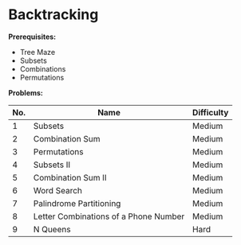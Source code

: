 # Backtracking

**Prerequisites:**

- Tree Maze
- Subsets
- Combinations
- Permutations

**Problems:**

| No. | Name                                  | Difficulty |
| --- | ------------------------------------- | ---------- |
| 1   | Subsets                               | Medium     |
| 2   | Combination Sum                       | Medium     |
| 3   | Permutations                          | Medium     |
| 4   | Subsets II                            | Medium     |
| 5   | Combination Sum II                    | Medium     |
| 6   | Word Search                           | Medium     |
| 7   | Palindrome Partitioning               | Medium     |
| 8   | Letter Combinations of a Phone Number | Medium     |
| 9   | N Queens                              | Hard       |
